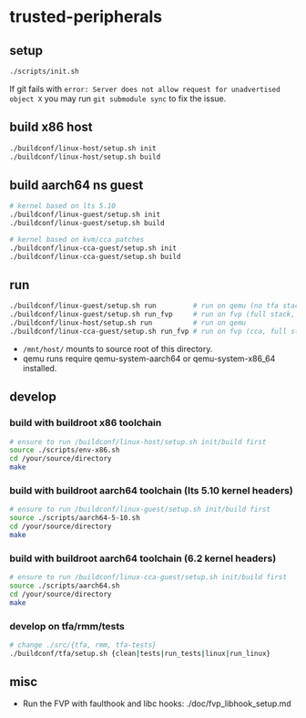# trusted-peripherals

## setup
```sh
./scripts/init.sh
```
If git fails with `error: Server does not allow request for
  unadvertised object X` you may run `git submodule sync` to fix the issue.

## build x86 host
```sh
./buildconf/linux-host/setup.sh init
./buildconf/linux-host/setup.sh build
```

## build aarch64 ns guest
```sh
# kernel based on lts 5.10
./buildconf/linux-guest/setup.sh init
./buildconf/linux-guest/setup.sh build

# kernel based on kvm/cca patches
./buildconf/linux-cca-guest/setup.sh init
./buildconf/linux-cca-guest/setup.sh build
```

## run
```sh
./buildconf/linux-guest/setup.sh run         # run on qemu (no tfa stack. lts 5.10)
./buildconf/linux-guest/setup.sh run_fvp     # run on fvp (full stack, lts 5.10)
./buildconf/linux-host/setup.sh run          # run on qemu
./buildconf/linux-cca-guest/setup.sh run_fvp # run on fvp (cca, full stack)
```
- `/mnt/host/` mounts to source root of this directory.
- qemu runs require qemu-system-aarch64 or qemu-system-x86_64 installed.

## develop 

### build with buildroot x86 toolchain
```sh
# ensure to run /buildconf/linux-host/setup.sh init/build first
source ./scripts/env-x86.sh
cd /your/source/directory
make
```

### build with buildroot aarch64 toolchain (lts 5.10 kernel headers)
```sh
# ensure to run /buildconf/linux-guest/setup.sh init/build first
source ./scripts/aarch64-5-10.sh
cd /your/source/directory
make
```

### build with buildroot aarch64 toolchain (6.2 kernel headers)
```sh
# ensure to run /buildconf/linux-cca-guest/setup.sh init/build first
source ./scripts/aarch64.sh
cd /your/source/directory
make
```

### develop on tfa/rmm/tests
```sh
# change ./src/{tfa, rmm, tfa-tests} 
./buildconf/tfa/setup.sh {clean|tests|run_tests|linux|run_linux}
```

## misc
- Run the FVP with faulthook and libc hooks: ./doc/fvp_libhook_setup.md

